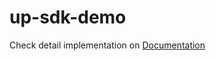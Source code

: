 # up-sdk-demo
Check detail implementation on [Documentation](https://github.com/urbanpiper/up-sdk-demo/wiki)
